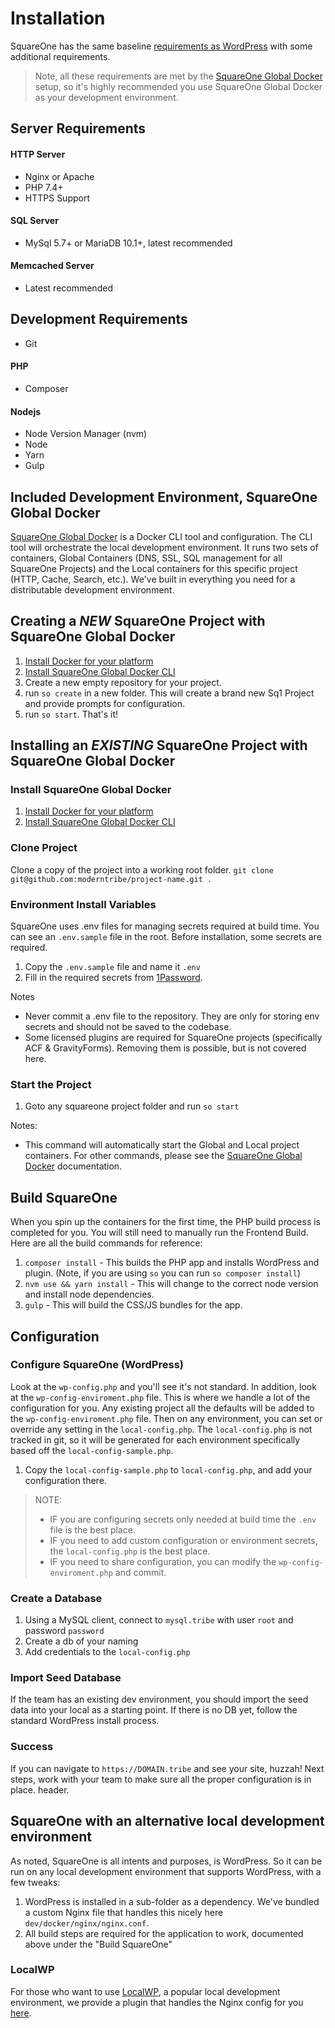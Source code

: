 # Installation

SquareOne has the same baseline [requirements as WordPress](https://wordpress.org/about/requirements/) with some additional requirements.

> Note, all these requirements are met by the [SquareOne Global Docker](https://github.com/moderntribe/square1-global-docker) setup, so it's highly recommended you use SquareOne Global Docker as your development environment.

## Server Requirements

#### HTTP Server
* Nginx or Apache
* PHP 7.4+
* HTTPS Support

#### SQL Server
* MySql 5.7+ or MariaDB 10.1+, latest recommended

#### Memcached Server
* Latest recommended

## Development Requirements

* Git

#### PHP
* Composer

#### Nodejs
* Node Version Manager (nvm)
* Node
* Yarn
* Gulp

## Included Development Environment, SquareOne Global Docker
[SquareOne Global Docker](https://github.com/moderntribe/square1-global-docker) is a Docker CLI tool and configuration. The CLI tool will orchestrate the local development environment. It runs two sets of containers, Global Containers (DNS, SSL, SQL management for all SquareOne Projects) and the Local containers for this specific project (HTTP, Cache, Search, etc.). We've built in everything you need for a distributable development environment.

## Creating a *NEW* SquareOne Project with SquareOne Global Docker

1. [Install Docker for your platform](https://www.docker.com/get-started)
1. [Install SquareOne Global Docker CLI](https://github.com/moderntribe/square1-global-docker#installation)
1. Create a new empty repository for your project.
1. run `so create` in a new folder. This will create a brand new Sq1 Project and provide prompts for configuration.
1. run `so start`. That's it!

## Installing an *EXISTING* SquareOne Project with SquareOne Global Docker

### Install SquareOne Global Docker

1. [Install Docker for your platform](https://www.docker.com/get-started)
1. [Install SquareOne Global Docker CLI](https://github.com/moderntribe/square1-global-docker#installation)

### Clone Project

Clone a copy of the project into a working root folder. `git clone git@github.com:moderntribe/project-name.git .`

### Environment Install Variables

SquareOne uses .env files for managing secrets required at build time. You can see an `.env.sample` file in the root. Before installation, 
some secrets are required.

1. Copy the `.env.sample` file and name it `.env`
2. Fill in the required secrets from [1Password](https://start.1password.com/open/i?a=MTSABMIBDJF4PHQCMXYNWKAL4U&v=k2qbci5enqpfc4am7uvlwt6w4m&i=v67do7z62rd5nb7nrfkeih2uxa&h=moderntribe.1password.com).

Notes
* Never commit a .env file to the repository. They are only for storing env secrets and should not be saved to the codebase.
* Some licensed plugins are required for SquareOne projects (specifically ACF & GravityForms). Removing them is possible, but is not covered here.

### Start the Project

1. Goto any squareone project folder and run `so start`

Notes:
* This command will automatically start the Global and Local project containers. For other commands, please see the [SquareOne Global Docker](https://github.com/moderntribe/square1-global-docker#squareone-docker) documentation.

## Build SquareOne

When you spin up the containers for the first time, the PHP build process is completed for you. You will still need to manually run the Frontend Build. Here are all the build commands for reference:

1. `composer install` - This builds the PHP app and installs WordPress and plugin. (Note, if you are using `so` you can run `so composer install`)
2. `nvm use && yarn install` - This will change to the correct node version and install node dependencies.
3. `gulp` - This will build the CSS/JS bundles for the app.

## Configuration

### Configure SquareOne (WordPress)

Look at the `wp-config.php` and you'll see it's not standard. In addition, look at the `wp-config-enviroment.php` file. This is where we handle a lot of the configuration for you.
Any existing project all the defaults will be added to the `wp-config-enviroment.php` file. Then on any environment, you can set or override any setting in the `local-config.php`. 
The `local-config.php` is not tracked in git, so it will be generated for each environment specifically based off the `local-config-sample.php`.

1. Copy the `local-config-sample.php` to `local-config.php`, and add your configuration there.

> NOTE:
>* IF you are configuring secrets only needed at build time the `.env` file is the best place.
>* IF you need to add custom configuration or environment secrets, the `local-config.php` is the best place.
>* IF you need to share configuration, you can modify the `wp-config-enviroment.php` and commit.

### Create a Database

1. Using a MySQL client, connect to `mysql.tribe` with user `root` and password `password`
2. Create a db of your naming
3. Add credentials to the `local-config.php`

### Import Seed Database

If the team has an existing dev environment, you should import the seed data into your local as a starting point. If there is no DB yet, follow the standard WordPress install process.

### Success

If you can navigate to `https://DOMAIN.tribe` and see your site, huzzah! Next steps, work with your team to make sure all the proper configuration is in place.
header.

## SquareOne with an alternative local development environment

As noted, SquareOne is all intents and purposes, is WordPress. So it can be run on any local development environment that supports WordPress, with a few tweaks:

1. WordPress is installed in a sub-folder as a dependency. We've bundled a custom Nginx file that handles this nicely here `dev/docker/nginx/nginx.conf`.
2. All build steps are required for the application to work, documented above under the "Build SquareOne"

### LocalWP
For those who want to use [LocalWP](https://localwp.com/), a popular local development environment, we provide a plugin that handles the Nginx config for you [here](https://github.com/moderntribe/square-one-localwp-addon). 
